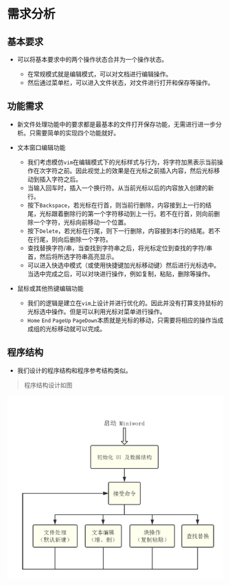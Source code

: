 # 需求分析

## 基本要求

* 可以将基本要求中的两个操作状态合并为一个操作状态。

  * 在常规模式就是编辑模式，可以对文档进行编辑操作。
  * 然后通过菜单栏，可以进入文件状态，对文件进行打开和保存等操作。

## 功能需求

* 新文件处理功能中的要求都是最基本的文件打开保存功能，无需进行进一步分析。只需要简单的实现四个功能就好。

* 文本窗口编辑功能

  * 我们考虑模仿`vim`在编辑模式下的光标样式与行为，将字符加黑表示当前操作在次字符之前。因此视觉上的效果是在光标之前插入内容，然后光标移动到插入字符之后。
  * 当输入回车时，插入一个换行符。从当前光标以后的内容放入创建的新行。
  * 按下`Backspace`，若光标在行首，则当前行删除，内容接到上一行的结尾，光标跟着删除行的第一个字符移动到上一行。若不在行首，则向前删除一个字符，光标向前移动一个位置。
  * 按下`Delete`，若光标在行尾，则下一行删除，内容接到本行的结尾。若不在行尾，则向后删除一个字符。
  * 查找替换字符/串，当查找到字符串之后，将光标定位到查找的字符/串首，然后将所选字符串高亮显示。
  * 可以进入快选中模式（或使用快捷键加光标移动键）然后进行光标选中。当选中完成之后，可以对块进行操作，例如复制，粘贴，删除等操作。

* 鼠标或其他热键编辑功能

  * 我们的逻辑是建立在`vim`上设计并进行优化的。因此并没有打算支持鼠标的光标选中操作。但是可以利用光标对菜单进行操作。
  * `Home` `End` `PageUp` `PageDown`本质就是光标的移动，只需要将相应的操作当成成组的光标移动就可以完成。

## 程序结构

* 我们设计的程序结构和程序参考结构类似。

> 程序结构设计如图

![程序结构设计](程序结构设计.png)

